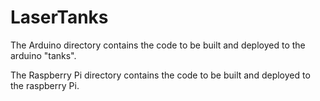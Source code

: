 # LaserTanks

The Arduino directory contains the code to be built and deployed to the arduino "tanks".

The Raspberry Pi directory contains the code to be built and deployed to the raspberry Pi.
